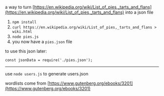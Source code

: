a way to turn [https://en.wikipedia.org/wiki/List_of_pies,_tarts_and_flans](https://en.wikipedia.org/wiki/List_of_pies,_tarts_and_flans) into a json file 


1. `npm install`
2. `curl https://en.wikipedia.org/wiki/List_of_pies,_tarts_and_flans > wiki.html`
3. `node pies.js`
4. you now have a `pies.json` file

to use this json later:

`const jsonData = require('./pies.json');`

---

use `node users.js` to generate users.json

wordlists come from [https://www.gutenberg.org/ebooks/3201](https://www.gutenberg.org/ebooks/3201)
